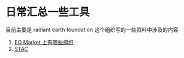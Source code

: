 # 日常汇总一些工具

目前主要是 radiant earth foundation 这个组织写的一些资料中涉及的内容

1. [EO Market 上有哪些组织](https://medium.com/radiant-earth-insights/machine-learning-for-earth-observation-market-map-d3a1f3936cb3)
2. [STAC](https://github.com/radiantearth/stac-spec)